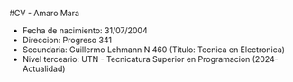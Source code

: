 #CV - Amaro Mara
- Fecha de nacimiento: 31/07/2004
- Direccion: Progreso 341
- Secundaria: Guillermo Lehmann N 460 (Titulo: Tecnica en Electronica)
- Nivel terceario: UTN - Tecnicatura Superior en Programacion (2024-Actualidad)